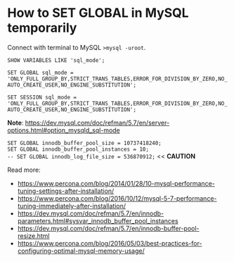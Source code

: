 # How to SET GLOBAL in MySQL temporarily

Connect with terminal to MySQL `>mysql -uroot`.  

`SHOW VARIABLES LIKE 'sql_mode';`  

`SET GLOBAL sql_mode = 'ONLY_FULL_GROUP_BY,STRICT_TRANS_TABLES,ERROR_FOR_DIVISION_BY_ZERO,NO_AUTO_CREATE_USER,NO_ENGINE_SUBSTITUTION';`  

`SET SESSION sql_mode = 'ONLY_FULL_GROUP_BY,STRICT_TRANS_TABLES,ERROR_FOR_DIVISION_BY_ZERO,NO_AUTO_CREATE_USER,NO_ENGINE_SUBSTITUTION';`  

**Note**: https://dev.mysql.com/doc/refman/5.7/en/server-options.html#option_mysqld_sql-mode  


`SET GLOBAL innodb_buffer_pool_size = 10737418240;`  
`SET GLOBAL innodb_buffer_pool_instances = 10;`  
`-- SET GLOBAL innodb_log_file_size = 536870912;` << **CAUTION**  


Read more:  
- https://www.percona.com/blog/2014/01/28/10-mysql-performance-tuning-settings-after-installation/
- https://www.percona.com/blog/2016/10/12/mysql-5-7-performance-tuning-immediately-after-installation/
- https://dev.mysql.com/doc/refman/5.7/en/innodb-parameters.html#sysvar_innodb_buffer_pool_instances
- https://dev.mysql.com/doc/refman/5.7/en/innodb-buffer-pool-resize.html
- https://www.percona.com/blog/2016/05/03/best-practices-for-configuring-optimal-mysql-memory-usage/
